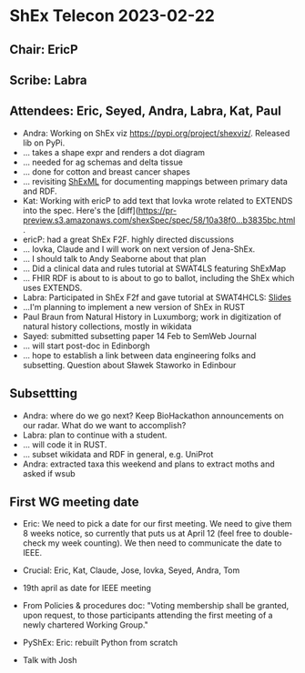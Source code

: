 # ShEx Telecon 2023-02-22

## Chair: EricP
## Scribe: Labra

## Attendees: Eric, Seyed, Andra, Labra, Kat, Paul


* Andra: Working on ShEx viz https://pypi.org/project/shexviz/. Released lib on PyPi.
* ... takes a shape expr and renders a dot diagram
* ... needed for ag schemas and delta tissue
* ... done for cotton and breast cancer shapes
* ... revisiting [ShExML](http://shexml.herminiogarcia.com/spec/) for documenting mappings between primary data and RDF. 
* Kat: Working with ericP to add text that Iovka wrote related to EXTENDS into the spec. Here's the [diff](https://pr-preview.s3.amazonaws.com/shexSpec/spec/58/10a38f0...b3835bc.html.
* ericP: had a great ShEx F2F. highly directed discussions
* ... Iovka, Claude and I will work on next version of Jena-ShEx.
* ... I should talk to Andy Seaborne about that plan
* ... Did a clinical data and rules tutorial at SWAT4LS featuring ShExMap
* ... FHIR RDF is about to is about to go to ballot, including the ShEx which uses EXTENDS.
* Labra: Participated in ShEx F2f and gave tutorial at SWAT4HCLS: [Slides](https://docs.google.com/presentation/d/10bVN0e5wFSKxbi8l6KCvfGxRSkWLi1eXmeIaY4Szo7w/edit?usp=sharing)
* ...I'm planning to implement a new version of ShEx in RUST
* Paul Braun from Natural History in Luxumborg; work in digitization of natural history collections, mostly in wikidata
* Sayed: submitted subsetting paper 14 Feb to SemWeb Journal
* ... will start post-doc in Edinborgh
* ... hope to establish a link between data engineering folks and subsetting. Question about Sławek Staworko in Edinbour

## Subsettting

* Andra: where do we go next? Keep BioHackathon announcements on our radar. What do we want to accomplish?
* Labra: plan to continue with a student.
* ... will code it in RUST.
* ... subset wikidata and RDF in general, e.g. UniProt
* Andra: extracted taxa this weekend  and plans to extract moths and asked if wsub

## First WG meeting date

* Eric: We need to pick a date for our first meeting. We need to give them 8 weeks notice, so currently that puts us at April 12 (feel free to double-check my week counting).
We then need to communicate the date to IEEE.
* Crucial:
Eric, Kat, Claude, Jose, Iovka, Seyed, Andra, Tom
* 19th april as date for IEEE meeting
* From Policies & procedures doc: "Voting membership shall be granted, upon request, to those participants attending the first meeting of a newly chartered Working Group."

* PyShEx: Eric: rebuilt Python from scratch
* Talk with Josh
